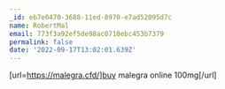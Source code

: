 ```yaml
---
_id: eb7e0470-3688-11ed-8970-e7ad52095d7c
name: RobertMal
email: 773f3a92ef5de98ac0710ebc453b7379
permalink: false
date: '2022-09-17T13:02:01.639Z'
---
```

[url=https://malegra.cfd/]buy malegra online 100mg[/url]
